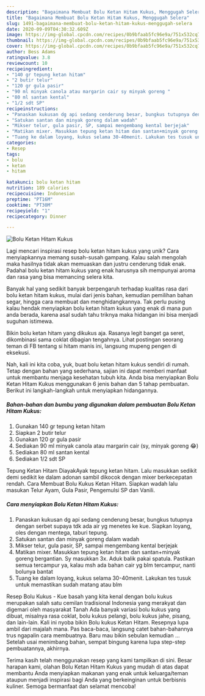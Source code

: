 ```yaml
---
description: "Bagaimana Membuat Bolu Ketan Hitam Kukus, Menggugah Selera"
title: "Bagaimana Membuat Bolu Ketan Hitam Kukus, Menggugah Selera"
slug: 1491-bagaimana-membuat-bolu-ketan-hitam-kukus-menggugah-selera
date: 2020-09-09T04:30:32.609Z
image: https://img-global.cpcdn.com/recipes/0b9bfaab5fc96e9a/751x532cq70/bolu-ketan-hitam-kukus-foto-resep-utama.jpg
thumbnail: https://img-global.cpcdn.com/recipes/0b9bfaab5fc96e9a/751x532cq70/bolu-ketan-hitam-kukus-foto-resep-utama.jpg
cover: https://img-global.cpcdn.com/recipes/0b9bfaab5fc96e9a/751x532cq70/bolu-ketan-hitam-kukus-foto-resep-utama.jpg
author: Bess Adams
ratingvalue: 3.8
reviewcount: 10
recipeingredient:
- "140 gr tepung ketan hitam"
- "2 butir telur"
- "120 gr gula pasir"
- "90 ml minyak canola atau margarin cair sy minyak goreng "
- "80 ml santan kental"
- "1/2 sdt SP"
recipeinstructions:
- "Panaskan kukusan dg api sedang cenderung besar, bungkus tutupnya dengan serbet supaya tdk ada air yg menetes ke kue. Siapkan loyang, oles dengan mentega, taburi tepung."
- "Satukan santan dan minyak goreng dalam wadah"
- "Mikser telur, gula pasir, SP, sampai mengembang kental berjejak"
- "Matikan mixer. Masukkan tepung ketan hitam dan santan+minyak goreng bergantian. Sy masukkan 3x. Aduk balik pakai spatula. Pastikan semua tercampur ya, kalau msh ada bahan cair yg blm tercampur, nanti bolunya bantat"
- "Tuang ke dalam loyang, kukus selama 30-40menit. Lakukan tes tusuk untuk memastikan sudah matang atau blm"
categories:
- Resep
tags:
- bolu
- ketan
- hitam

katakunci: bolu ketan hitam 
nutrition: 189 calories
recipecuisine: Indonesian
preptime: "PT16M"
cooktime: "PT30M"
recipeyield: "1"
recipecategory: Dinner

---
```



![Bolu Ketan Hitam Kukus](https://img-global.cpcdn.com/recipes/0b9bfaab5fc96e9a/751x532cq70/bolu-ketan-hitam-kukus-foto-resep-utama.jpg)

Lagi mencari inspirasi resep bolu ketan hitam kukus yang unik? Cara menyiapkannya memang susah-susah gampang. Kalau salah mengolah maka hasilnya tidak akan memuaskan dan justru cenderung tidak enak. Padahal bolu ketan hitam kukus yang enak harusnya sih mempunyai aroma dan rasa yang bisa memancing selera kita.

Banyak hal yang sedikit banyak berpengaruh terhadap kualitas rasa dari bolu ketan hitam kukus, mulai dari jenis bahan, kemudian pemilihan bahan segar, hingga cara membuat dan menghidangkannya. Tak perlu pusing kalau hendak menyiapkan bolu ketan hitam kukus yang enak di mana pun anda berada, karena asal sudah tahu triknya maka hidangan ini bisa menjadi suguhan istimewa.

Bikin bolu ketan hitam yang dikukus aja. Rasanya legit banget ga seret, dikombinasi sama coklat dibagian tengahnya. Lihat postingan seorang teman di FB tentang si hitam manis ini, langsung mupeng pengen di eksekusi.


Nah, kali ini kita coba, yuk, buat bolu ketan hitam kukus sendiri di rumah. Tetap dengan bahan yang sederhana, sajian ini dapat memberi manfaat untuk membantu menjaga kesehatan tubuh kita. Anda bisa menyiapkan Bolu Ketan Hitam Kukus menggunakan 6 jenis bahan dan 5 tahap pembuatan. Berikut ini langkah-langkah untuk menyiapkan hidangannya.

<!--inarticleads1-->

##### Bahan-bahan dan bumbu yang digunakan dalam pembuatan Bolu Ketan Hitam Kukus:

1. Gunakan 140 gr tepung ketan hitam
1. Siapkan 2 butir telur
1. Gunakan 120 gr gula pasir
1. Sediakan 90 ml minyak canola atau margarin cair (sy, minyak goreng 😂)
1. Sediakan 80 ml santan kental
1. Sediakan 1/2 sdt SP


Tepung Ketan Hitam DiayakAyak tepung ketan hitam. Lalu masukkan sedikit demi sedikit ke dalam adonan sambil dikocok dengan mixer berkecepatan rendah. Cara Membuat Bolu Kukus Ketan Hitam. Siapkan wadah lalu masukan Telur Ayam, Gula Pasir, Pengemulsi SP dan Vanili. 

<!--inarticleads2-->

##### Cara menyiapkan Bolu Ketan Hitam Kukus:

1. Panaskan kukusan dg api sedang cenderung besar, bungkus tutupnya dengan serbet supaya tdk ada air yg menetes ke kue. Siapkan loyang, oles dengan mentega, taburi tepung.
1. Satukan santan dan minyak goreng dalam wadah
1. Mikser telur, gula pasir, SP, sampai mengembang kental berjejak
1. Matikan mixer. Masukkan tepung ketan hitam dan santan+minyak goreng bergantian. Sy masukkan 3x. Aduk balik pakai spatula. Pastikan semua tercampur ya, kalau msh ada bahan cair yg blm tercampur, nanti bolunya bantat
1. Tuang ke dalam loyang, kukus selama 30-40menit. Lakukan tes tusuk untuk memastikan sudah matang atau blm


Resep Bolu Kukus - Kue basah yang kita kenal dengan bolu kukus merupakan salah satu cemilan tradisional Indonesia yang merakyat dan digemari oleh masyarakat Tanah Ada banyak variasi bolu kukus yang dibuat, misalnya rasa coklat, bolu kukus pelangi, bolu kukus jahe, pisang, dan lain-lain. Kali ini nyoba bikin Bolu kukus Ketan Hitam. Resepnya lupa ambil dari majalah mana. Pas baca-baca, langsung catet bahan-bahannya trus ngapalin cara membuatnya. Baru mau bikin sebulan kemudian … Setelah usai menimbang bahan, sempat bingung karena lupa step-step pembuatannya, akhirnya. 

Terima kasih telah menggunakan resep yang kami tampilkan di sini. Besar harapan kami, olahan Bolu Ketan Hitam Kukus yang mudah di atas dapat membantu Anda menyiapkan makanan yang enak untuk keluarga/teman ataupun menjadi inspirasi bagi Anda yang berkeinginan untuk berbisnis kuliner. Semoga bermanfaat dan selamat mencoba!
